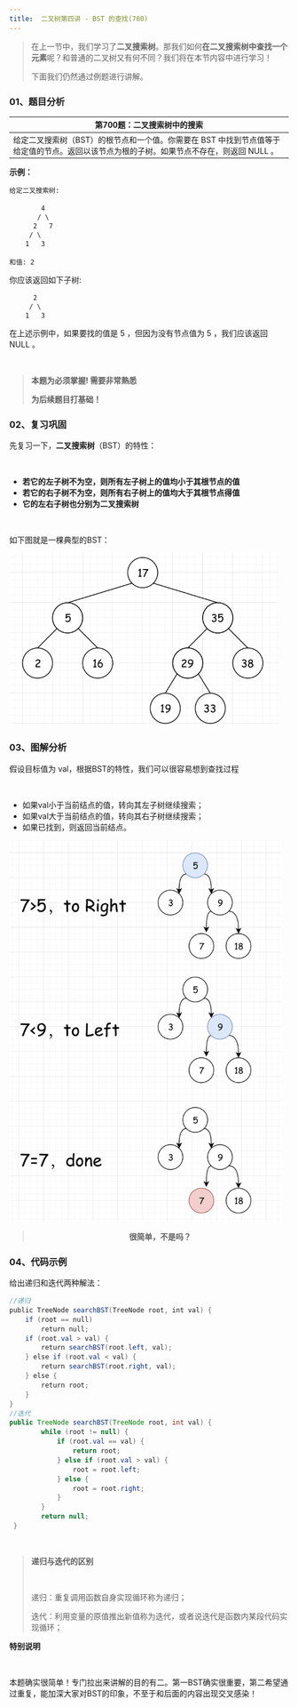 ```yaml
---
title:  二叉树第四讲 - BST 的查找(700)
---
```


> 在上一节中，我们学习了**二叉搜索树**。那我们如何**在二叉搜索树中查找一个元素**呢？和普通的二叉树又有何不同？我们将在本节内容中进行学习！
>
> 下面我们仍然通过例题进行讲解。
### 01、题目分析

| 第700题：二叉搜索树中的搜索                                  |
| ------------------------------------------------------------ |
| 给定二叉搜索树（BST）的根节点和一个值。你需要在 BST 中找到节点值等于给定值的节点。返回以该节点为根的子树。如果节点不存在，则返回 NULL 。 |

**示例：**

```
给定二叉搜索树:

        4
       / \
      2   7
     / \
    1   3
    
和值: 2
```

你应该返回如下子树:

```
      2     
     / \   
    1   3
```

在上述示例中，如果要找的值是  5 ，但因为没有节点值为 5 ，我们应该返回  NULL 。

<br/>

> <b> 本题为必须掌握! 需要非常熟悉</b>
>
> <b> 为后续题目打基础！</b>

### 02、复习巩固

先复习一下，**二叉搜索树**（BST）的特性：

<br/>

- **若它的左子树不为空，则所有左子树上的值均小于其根节点的值**
- **若它的右子树不为空，则所有右子树上的值均大于其根节点得值**
- **它的左右子树也分别为二叉搜索树**

<br/>

如下图就是一棵典型的BST：

<img src="404/1.jpg" alt="img" style="zoom: 67%;" />

### 03、图解分析

假设目标值为 val，根据BST的特性，我们可以很容易想到查找过程

<br/>

- 如果val小于当前结点的值，转向其左子树继续搜索；
- 如果val大于当前结点的值，转向其右子树继续搜索；
- 如果已找到，则返回当前结点。

<img src="404/2.jpg" alt="img" style="zoom: 67%;" />

><center><b> 很简单，不是吗？</b></center>

### 04、代码示例

给出递归和迭代两种解法：

```java
//递归 
public TreeNode searchBST(TreeNode root, int val) { 
    if (root == null) 
        return null; 
    if (root.val > val) { 
        return searchBST(root.left, val);    
    } else if (root.val < val) {
        return searchBST(root.right, val);
    } else {
        return root;
    }
}
//迭代
public TreeNode searchBST(TreeNode root, int val) {
        while (root != null) {
            if (root.val == val) {
                return root;
            } else if (root.val > val) {
                root = root.left;
            } else {
                root = root.right;
            }
        }
        return null;
 }
```

<br/>

><b> 递归与迭代的区别</b>
>
><br/>
>
>递归：重复调用函数自身实现循环称为递归；
>
>迭代：利用变量的原值推出新值称为迭代，或者说迭代是函数内某段代码实现循环；

**特别说明**

<br/>

本题确实很简单！专门拉出来讲解的目的有二。第一BST确实很重要，第二希望通过重复，能加深大家对BST的印象，不至于和后面的内容出现交叉感染！